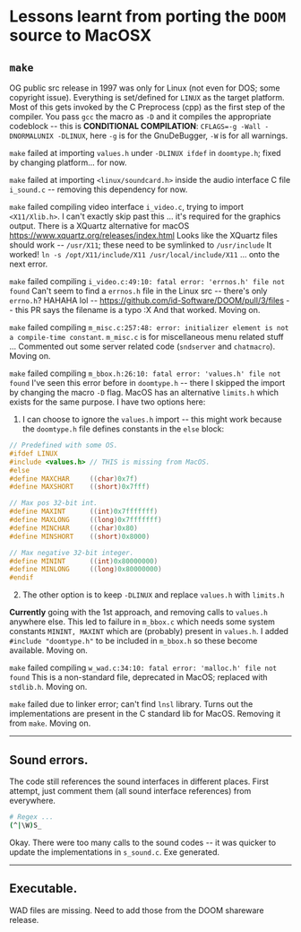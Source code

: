 # Lessons learnt from porting the `DOOM` source to MacOSX

## `make`
OG public src release in 1997 was only for Linux (not even for DOS; some copyright issue).
Everything is set/defined for `LINUX` as the target platform.
Most of this gets invoked by the C Preprocess (cpp) as the first step of the compiler.
You pass `gcc` the macro as `-D` and it compiles the appropriate codeblock -- this is **CONDITIONAL COMPILATION**:
`CFLAGS=-g -Wall -DNORMALUNIX -DLINUX`, here `-g` is for the GnuDeBugger, `-W` is for all warnings.

`make` failed at importing `values.h` under `-DLINUX ifdef` in `doomtype.h`; fixed by changing platform... for now.

`make` failed at importing `<linux/soundcard.h>` inside the audio interface C file `i_sound.c` -- removing this dependency for now.

`make` failed compiling video interface `i_video.c`, trying to import `<X11/Xlib.h>`. 
I can't exactly skip past this ... it's required for the graphics output.
There is a XQuartz alternative for macOS <https://www.xquartz.org/releases/index.html>
Looks like the XQuartz files should work -- `/usr/X11`; these need to be symlinked to `/usr/include`
It worked! `ln -s /opt/X11/include/X11 /usr/local/include/X11` ... onto the next error.

`make` failed compiling `i_video.c:49:10: fatal error: 'errnos.h' file not found`
Can't seem to find a `errnos.h` file in the Linux src -- there's only `errno.h`?
HAHAHA lol -- <https://github.com/id-Software/DOOM/pull/3/files> -- this PR says the filename is a typo :X
And that worked. Moving on.

`make` failed compiling `m_misc.c:257:48: error: initializer element is not a compile-time constant`.
`m_misc.c` is for miscellaneous menu related stuff ...
Commented out some server related code (`sndserver` and `chatmacro`). Moving on.

`make` failed compiling `m_bbox.h:26:10: fatal error: 'values.h' file not found`
I've seen this error before in `doomtype.h` -- there I skipped the import by changing the macro `-D` flag.
MacOS has an alternative `limits.h` which exists for the same purpose.
I have two options here:

1) I can choose to ignore the `values.h` import -- this might work because the `doomtype.h` file
defines constants in the `else` block:
```C
// Predefined with some OS.
#ifdef LINUX
#include <values.h> // THIS is missing from MacOS.
#else
#define MAXCHAR		((char)0x7f)
#define MAXSHORT	((short)0x7fff)

// Max pos 32-bit int.
#define MAXINT		((int)0x7fffffff)	
#define MAXLONG		((long)0x7fffffff)
#define MINCHAR		((char)0x80)
#define MINSHORT	((short)0x8000)

// Max negative 32-bit integer.
#define MININT		((int)0x80000000)	
#define MINLONG		((long)0x80000000)
#endif
```
2) The other option is to keep `-DLINUX` and replace `values.h` with `limits.h`

**Currently** going with the 1st approach, and removing calls to `values.h` anywhere else.
This led to failure in `m_bbox.c` which needs some system constants `MININT, MAXINT` which are (probably)
present in `values.h`. 
I added `#include "doomtype.h"` to be included in `m_bbox.h` so these become available.
Moving on.

`make` failed compiling `w_wad.c:34:10: fatal error: 'malloc.h' file not found`
This is a non-standard file, deprecated in MacOS; replaced with `stdlib.h`. Moving on.

`make` failed due to linker error; can't find `lnsl` library.
Turns out the implementations are present in the C standard lib for MacOS. Removing it from `make`.
Moving on.

---

## Sound errors.
The code still references the sound interfaces in different places.
First attempt, just comment them (all sound interface references) from everywhere.
```bash
# Regex ...
(^|\W)S_
```

Okay. There were too many calls to the sound codes -- it was quicker to update the
implementations in `s_sound.c`. Exe generated.

---

## Executable.
WAD files are missing. Need to add those from the DOOM shareware release.